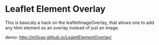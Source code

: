 Leaflet Element Overlay
================

This is basicaly a hack on the leafletImageOverlay, that allows one to add any html element as an overlay instead of just an image. 

demo: http://m0ose.github.io/LealetElementOverlay/

